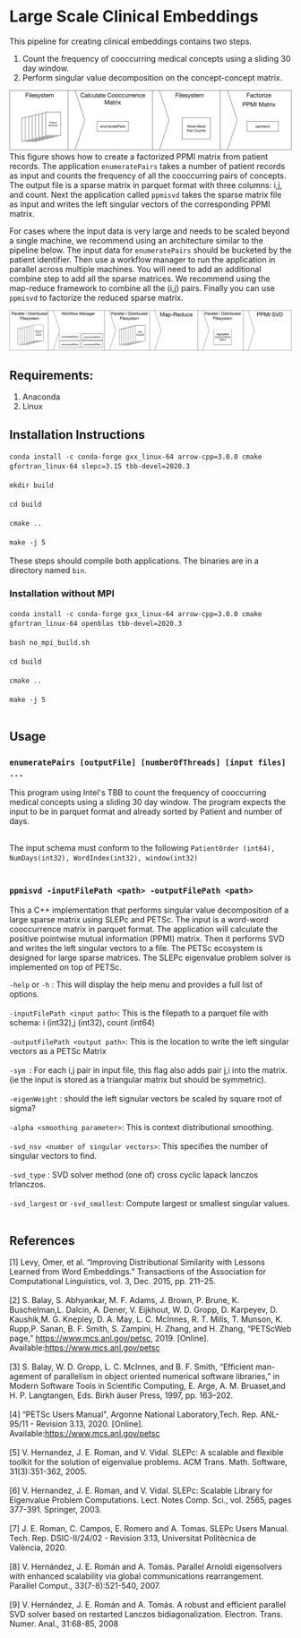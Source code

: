 # Large Scale Clinical Embeddings
This pipeline for creating clinical embeddings contains two steps. 
1. Count the frequency of cooccurring medical concepts using a sliding 30 day window. 
2. Perform singular value decomposition on the concept-concept matrix.

![NormalWorkflow](https://raw.githubusercontent.com/rusheniii/LargeScaleClinicalEmbedding/master/NormalWorkflow.svg)
This figure shows how to create a factorized PPMI matrix from patient records. The application `enumeratePairs` takes a number of patient records as input and counts the frequency of all the cooccurring pairs of concepts. The output file is a sparse matrix in parquet format with three columns: i,j, and count. Next the application called `ppmisvd` takes the sparse matrix file as input and writes the left singular vectors of the corresponding PPMI matrix.

For cases where the input data is very large and needs to be scaled beyond a single machine, we recommend using an architecture similar to the pipeline below. The input data for `enumeratePairs` should be bucketed by the patient identifier. Then use a workflow manager to run the application in parallel across multiple machines. You will need to add an additional combine step to add all the sparse matrices. We recommend using the map-reduce framework to combine all the (i,j) pairs. Finally you can use `ppmisvd` to factorize the reduced sparse matrix. 

![PipelineArchitecture](https://raw.githubusercontent.com/rusheniii/LargeScaleClinicalEmbedding/master/CodeEmbeddingArchitecture.svg)

## Requirements:
1. Anaconda
2. Linux

## Installation Instructions
`conda install -c conda-forge gxx_linux-64 arrow-cpp=3.0.0 cmake gfortran_linux-64 slepc=3.15 tbb-devel=2020.3` <br/><br/>
`mkdir build` <br/><br/>
`cd build` <br/><br/>
`cmake ..` <br/><br/>
`make -j 5` <br/><br/>
These steps should compile both applications. The binaries are in a directory named `bin`.

### Installation without MPI
`conda install -c conda-forge gxx_linux-64 arrow-cpp=3.0.0 cmake gfortran_linux-64 openblas tbb-devel=2020.3` <br/><br/>
`bash no_mpi_build.sh` <br/><br/>
`cd build` <br/><br/>
`cmake ..` <br/><br/>
`make -j 5` <br/><br/>
## Usage
### `enumeratePairs [outputFile] [numberOfThreads] [input files] ...`
This program using Intel's TBB to count the frequency of cooccurring medical concepts using a sliding 30 day window. 
The program expects the input to be in parquet format and already sorted by Patient and number of days. <br/><br/>

The input schema must conform to the following
`PatientOrder (int64), NumDays(int32), WordIndex(int32), window(int32)` <br/><br/>
### `ppmisvd -inputFilePath <path> -outputFilePath <path>`

This a C++ implementation that performs singular value decomposition of a large sparse matrix using SLEPc and PETSc. 
The input is a word-word cooccurrence matrix in parquet format. The application will calculate the positive pointwise mutual information (PPMI) matrix. 
Then it performs SVD and writes the left singular vectors to a file. The PETSc ecosystem is designed for large sparse matrices. 
The SLEPc eigenvalue problem solver is implemented on top of PETSc. 

`-help` or `-h` : This will display the help menu and provides a full list of options. <br/><br/>
`-inputFilePath <input path>`: This is the filepath to a parquet file with schema: i (int32),j (int32), count (int64) <br/><br/>
`-outputFilePath <output path>`: This is the location to write the left singular vectors as a PETSc Matrix <br/><br/>
`-sym `: For each i,j pair in input file, this flag also adds pair j,i into the matrix. (ie the input is stored as a triangular matrix but should be symmetric).<br/><br/>
`-eigenWeight` : should the left signular vectors be scaled by square root of sigma? <br/><br/>
`-alpha <smoothing parameter>`: This is context distributional smoothing. <br/><br/>
`-svd_nsv <number of singular vectors>`: This specifies the number of singular vectors to find. <br/><br/>
`-svd_type` : SVD solver method (one of) cross cyclic lapack lanczos trlanczos.  <br/><br/>
`-svd_largest` or `-svd_smallest`:  Compute largest or smallest singular values. <br/><br/>

## References
[1] Levy, Omer, et al. “Improving Distributional Similarity with Lessons Learned from Word Embeddings.” Transactions of the Association for Computational Linguistics, vol. 3, Dec. 2015, pp. 211–25.<br/><br/>
[2]  S. Balay, S. Abhyankar, M. F. Adams, J. Brown, P. Brune, K. Buschelman,L. Dalcin, A. Dener, V. Eijkhout, W. D. Gropp, D. Karpeyev, D. Kaushik,M. G. Knepley, D. A. May, L. C. McInnes, R. T. Mills, T. Munson, K. Rupp,P.  Sanan,  B.  F.  Smith,  S.  Zampini,  H.  Zhang,  and  H.  Zhang,  “PETScWeb   page,”   https://www.mcs.anl.gov/petsc,   2019.   [Online].   Available:https://www.mcs.anl.gov/petsc <br/><br/>
[3] S. Balay,  W. D. Gropp,  L. C. McInnes,  and B. F. Smith,  “Efficient man-agement of parallelism in object oriented numerical software libraries,”  in Modern  Software  Tools  in  Scientific  Computing,  E.  Arge,  A.  M.  Bruaset,and H. P. Langtangen, Eds.    Birkh ̈auser Press, 1997, pp. 163–202. <br/><br/>
[4] “PETSc Users Manual", Argonne National Laboratory,Tech.   Rep.   ANL-95/11   -   Revision   3.13,    2020.   [Online].   Available:https://www.mcs.anl.gov/petsc <br/><br/>
[5] V. Hernandez, J. E. Roman, and V. Vidal. SLEPc: A scalable and flexible toolkit for the solution of eigenvalue problems. ACM Trans. Math. Software, 31(3):351-362, 2005. <br/><br/>
[6]  V. Hernandez, J. E. Roman, and V. Vidal. SLEPc: Scalable Library for Eigenvalue Problem Computations. Lect. Notes Comp. Sci., vol. 2565, pages 377-391. Springer, 2003. <br/><br/>
[7] J. E. Roman, C. Campos, E. Romero and A. Tomas. SLEPc Users Manual. Tech. Rep. DSIC-II/24/02 - Revision 3.13, Universitat Politècnica de València, 2020. <br/><br/>
[8] V. Hernández, J. E. Román and A. Tomás. Parallel Arnoldi eigensolvers with enhanced scalability via global communications rearrangement. Parallel Comput., 33(7-8):521-540, 2007. <br/><br/>
[9] V. Hernández, J. E. Román and A. Tomás. A robust and efficient parallel SVD solver based on restarted Lanczos bidiagonalization. Electron. Trans. Numer. Anal., 31:68-85, 2008 <br/><br/>
